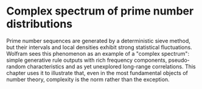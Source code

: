 # Complex spectrum of prime number distributions

Prime number sequences are generated by a deterministic sieve method, but their intervals and local densities exhibit strong statistical fluctuations. Wolfram sees this phenomenon as an example of a "complex spectrum": simple generative rule outputs with rich frequency components, pseudo-random characteristics and as yet unexplored long-range correlations. This chapter uses it to illustrate that, even in the most fundamental objects of number theory, complexity is the norm rather than the exception.